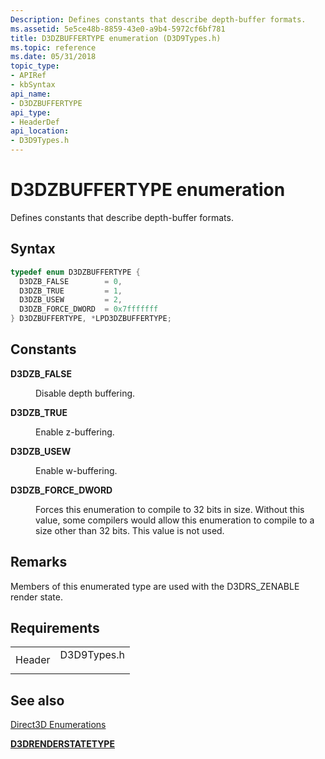 ```yaml
---
Description: Defines constants that describe depth-buffer formats.
ms.assetid: 5e5ce48b-8859-43e0-a9b4-5972cf6bf781
title: D3DZBUFFERTYPE enumeration (D3D9Types.h)
ms.topic: reference
ms.date: 05/31/2018
topic_type: 
- APIRef
- kbSyntax
api_name: 
- D3DZBUFFERTYPE
api_type: 
- HeaderDef
api_location: 
- D3D9Types.h
---
```


# D3DZBUFFERTYPE enumeration

Defines constants that describe depth-buffer formats.

## Syntax


```C++
typedef enum D3DZBUFFERTYPE { 
  D3DZB_FALSE        = 0,
  D3DZB_TRUE         = 1,
  D3DZB_USEW         = 2,
  D3DZB_FORCE_DWORD  = 0x7fffffff
} D3DZBUFFERTYPE, *LPD3DZBUFFERTYPE;
```



## Constants

<dl> <dt>

<span id="D3DZB_FALSE"></span><span id="d3dzb_false"></span>**D3DZB\_FALSE**
</dt> <dd>

Disable depth buffering.

</dd> <dt>

<span id="D3DZB_TRUE"></span><span id="d3dzb_true"></span>**D3DZB\_TRUE**
</dt> <dd>

Enable z-buffering.

</dd> <dt>

<span id="D3DZB_USEW"></span><span id="d3dzb_usew"></span>**D3DZB\_USEW**
</dt> <dd>

Enable w-buffering.

</dd> <dt>

<span id="D3DZB_FORCE_DWORD"></span><span id="d3dzb_force_dword"></span>**D3DZB\_FORCE\_DWORD**
</dt> <dd>

Forces this enumeration to compile to 32 bits in size. Without this value, some compilers would allow this enumeration to compile to a size other than 32 bits. This value is not used.

</dd> </dl>

## Remarks

Members of this enumerated type are used with the D3DRS\_ZENABLE render state.

## Requirements



|                   |                                                                                        |
|-------------------|----------------------------------------------------------------------------------------|
| Header<br/> | <dl> <dt>D3D9Types.h</dt> </dl> |



## See also

<dl> <dt>

[Direct3D Enumerations](dx9-graphics-reference-d3d-enums.md)
</dt> <dt>

[**D3DRENDERSTATETYPE**](https://msdn.microsoft.com/library/Bb172599(v=VS.85).aspx)
</dt> </dl>

 

 




